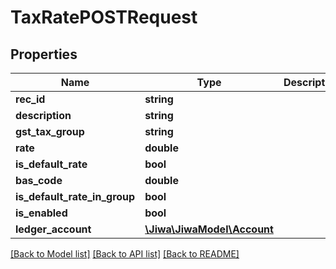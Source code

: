 # TaxRatePOSTRequest

## Properties
Name | Type | Description | Notes
------------ | ------------- | ------------- | -------------
**rec_id** | **string** |  | [optional] 
**description** | **string** |  | [optional] 
**gst_tax_group** | **string** |  | [optional] 
**rate** | **double** |  | [optional] 
**is_default_rate** | **bool** |  | [optional] 
**bas_code** | **double** |  | [optional] 
**is_default_rate_in_group** | **bool** |  | [optional] 
**is_enabled** | **bool** |  | [optional] 
**ledger_account** | [**\Jiwa\JiwaModel\Account**](Account.md) |  | [optional] 

[[Back to Model list]](../README.md#documentation-for-models) [[Back to API list]](../README.md#documentation-for-api-endpoints) [[Back to README]](../README.md)


